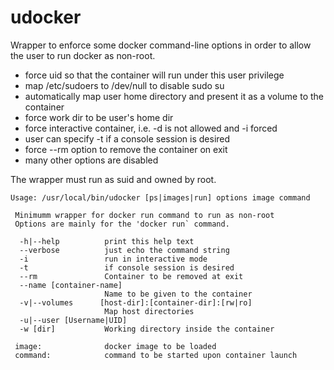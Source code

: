 # udocker

Wrapper to enforce some docker command-line options in order to allow the user to run docker as non-root.

* force uid so that the container will run under this user privilege
* map /etc/sudoers to /dev/null to disable sudo su
* automatically map user home directory and present it as a volume to the container
* force work dir to be user's home dir
* force interactive container, i.e. -d is not allowed and -i forced
* user can specify -t if a console session is desired
* force --rm option to remove the container on exit
* many other options are disabled

The wrapper must run as suid and owned by root.
```
Usage: /usr/local/bin/udocker [ps|images|run] options image command

 Minimumm wrapper for docker run command to run as non-root
 Options are mainly for the 'docker run` command.

  -h|--help          print this help text
  --verbose          just echo the command string
  -i                 run in interactive mode
  -t                 if console session is desired
  --rm               Container to be removed at exit
  --name [container-name]
                     Name to be given to the container
  -v|--volumes      [host-dir]:[container-dir]:[rw|ro]
                     Map host directories
  -u|--user [Username|UID]
  -w [dir]           Working directory inside the container

 image:              docker image to be loaded
 command:            command to be started upon container launch
```  

